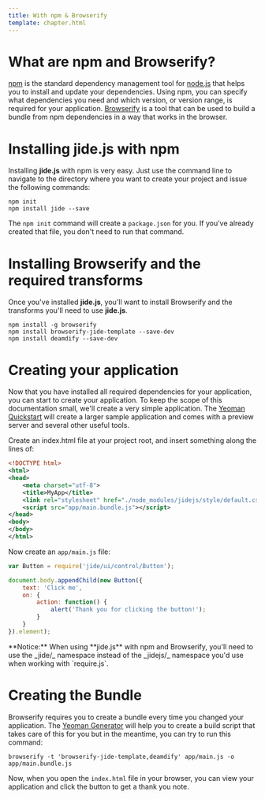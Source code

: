 ```yaml
---
title: With npm & Browserify
template: chapter.html
---
```


# What are npm and Browserify?

[npm](http://www.npmjs.org) is the standard dependency management tool for [node.js](http://nodejs.org) that helps you
to install and update your dependencies. Using npm, you can specify what dependencies you need and which
version, or version range, is required for your application. [Browserify](http://browserify.org) is a tool that can be
used to build a bundle from npm dependencies in a way that works in the browser.

# Installing jide.js with npm

Installing **jide.js** with npm is very easy. Just use the command line to navigate to the directory where you want
to create your project and issue the following commands:

```
npm init
npm install jide --save
```

The `npm init` command will create a `package.json` for you. If you've already created that file, you don't need to
run that command.

# Installing Browserify and the required transforms

Once you've installed **jide.js**, you'll want to install Browserify and the transforms you'll need to use **jide.js**.

```
npm install -g browserify
npm install browserify-jide-template --save-dev
npm install deamdify --save-dev
```

# Creating your application

Now that you have installed all required dependencies for your application, you can start to create your application.
To keep the scope of this documentation small, we'll create a very simple application. The
[Yeoman Quickstart](/guide/00-installation/03-with-yeoman.html) will create a larger sample application and comes with
a preview server and several other useful tools.

Create an index.html file at your project root, and insert something along the lines of:

```xml
<!DOCTYPE html>
<html>
<head>
    <meta charset="utf-8">
    <title>MyApp</title>
    <link rel="stylesheet" href="./node_modules/jidejs/style/default.css">
    <script src="app/main.bundle.js"></script>
</head>
<body>
</body>
</html>
```

Now create an `app/main.js` file:

```javascript
var Button = require('jide/ui/control/Button');

document.body.appendChild(new Button({
    text: 'Click me',
    on: {
        action: function() {
            alert('Thank you for clicking the button!');
        }
    }
}).element);
```

<div class="alert">
    **Notice:** When using **jide.js** with npm and Browserify, you'll need to use the _jide/_ namespace instead
    of the _jidejs/_ namespace you'd use when working with `require.js`.
</div>

# Creating the Bundle

Browserify requires you to create a bundle every time you changed your application. The
[Yeoman Generator](/guide/00-installation/03-with-yeoman.html) will help you to create a build script that takes care
of this for you but in the meantime, you can try to run this command:

```
browserify -t 'browserify-jide-template,deamdify' app/main.js -o app/main.bundle.js
```

Now, when you open the `index.html` file in your browser, you can view your application and click
the button to get a thank you note.